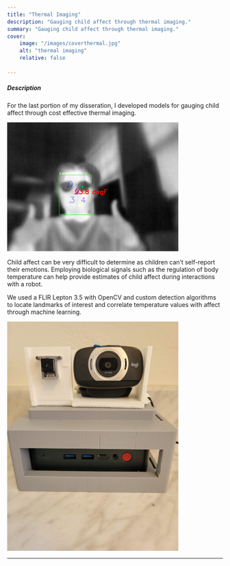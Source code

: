 ```yaml
---
title: "Thermal Imaging" 
description: "Gauging child affect through thermal imaging." 
summary: "Gauging child affect through thermal imaging." 
cover:
    image: "/images/coverthermal.jpg"
    alt: "thermal imaging"
    relative: false

---
```


##### Description
For the last portion of my disseration, I developed models for gauging child affect through cost effective thermal imaging. 

<img src="thermal2.png" alt="App" width="400"/>


Child affect can be very difficult to determine as children can’t self-report their emotions. Employing biological signals such as the regulation of body temperature can help provide estimates of child affect during interactions with a robot. 

We used a FLIR Lepton 3.5 with OpenCV and custom detection algorithms to locate landmarks of interest and correlate temperature values with affect through machine learning. 

<img src="housing.jpg" alt="App" width="400"/>

---
